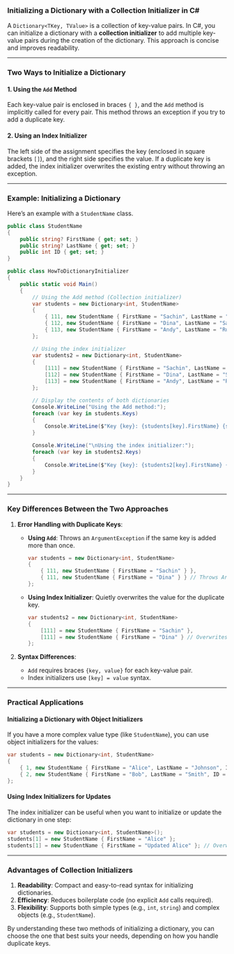 ### Initializing a Dictionary with a Collection Initializer in C#

A `Dictionary<TKey, TValue>` is a collection of key-value pairs. In C#, you can initialize a dictionary with a **collection initializer** to add multiple key-value pairs during the creation of the dictionary. This approach is concise and improves readability.

---

### Two Ways to Initialize a Dictionary

#### 1. **Using the `Add` Method**
Each key-value pair is enclosed in braces `{ }`, and the `Add` method is implicitly called for every pair. This method throws an exception if you try to add a duplicate key.

#### 2. **Using an Index Initializer**
The left side of the assignment specifies the key (enclosed in square brackets `[]`), and the right side specifies the value. If a duplicate key is added, the index initializer overwrites the existing entry without throwing an exception.

---

### Example: Initializing a Dictionary

Here’s an example with a `StudentName` class.

```csharp
public class StudentName
{
    public string? FirstName { get; set; }
    public string? LastName { get; set; }
    public int ID { get; set; }
}

public class HowToDictionaryInitializer
{
    public static void Main()
    {
        // Using the Add method (Collection initializer)
        var students = new Dictionary<int, StudentName>
        {
            { 111, new StudentName { FirstName = "Sachin", LastName = "Karnik", ID = 211 } },
            { 112, new StudentName { FirstName = "Dina", LastName = "Salimzianova", ID = 317 } },
            { 113, new StudentName { FirstName = "Andy", LastName = "Ruth", ID = 198 } }
        };

        // Using the index initializer
        var students2 = new Dictionary<int, StudentName>
        {
            [111] = new StudentName { FirstName = "Sachin", LastName = "Karnik", ID = 211 },
            [112] = new StudentName { FirstName = "Dina", LastName = "Salimzianova", ID = 317 },
            [113] = new StudentName { FirstName = "Andy", LastName = "Ruth", ID = 198 }
        };

        // Display the contents of both dictionaries
        Console.WriteLine("Using the Add method:");
        foreach (var key in students.Keys)
        {
            Console.WriteLine($"Key {key}: {students[key].FirstName} {students[key].LastName}");
        }

        Console.WriteLine("\nUsing the index initializer:");
        foreach (var key in students2.Keys)
        {
            Console.WriteLine($"Key {key}: {students2[key].FirstName} {students2[key].LastName}");
        }
    }
}
```

---

### Key Differences Between the Two Approaches

1. **Error Handling with Duplicate Keys**:
   - **Using `Add`**: Throws an `ArgumentException` if the same key is added more than once.
     ```csharp
     var students = new Dictionary<int, StudentName>
     {
         { 111, new StudentName { FirstName = "Sachin" } },
         { 111, new StudentName { FirstName = "Dina" } } // Throws ArgumentException
     };
     ```
   - **Using Index Initializer**: Quietly overwrites the value for the duplicate key.
     ```csharp
     var students2 = new Dictionary<int, StudentName>
     {
         [111] = new StudentName { FirstName = "Sachin" },
         [111] = new StudentName { FirstName = "Dina" } // Overwrites the previous value
     };
     ```

2. **Syntax Differences**:
   - `Add` requires braces `{key, value}` for each key-value pair.
   - Index initializers use `[key] = value` syntax.

---

### Practical Applications

#### Initializing a Dictionary with Object Initializers
If you have a more complex value type (like `StudentName`), you can use object initializers for the values:
```csharp
var students = new Dictionary<int, StudentName>
{
    { 1, new StudentName { FirstName = "Alice", LastName = "Johnson", ID = 101 } },
    { 2, new StudentName { FirstName = "Bob", LastName = "Smith", ID = 102 } }
};
```

#### Using Index Initializers for Updates
The index initializer can be useful when you want to initialize or update the dictionary in one step:
```csharp
var students = new Dictionary<int, StudentName>();
students[1] = new StudentName { FirstName = "Alice" };
students[1] = new StudentName { FirstName = "Updated Alice" }; // Overwrites value for key 1
```

---

### Advantages of Collection Initializers

1. **Readability**: Compact and easy-to-read syntax for initializing dictionaries.
2. **Efficiency**: Reduces boilerplate code (no explicit `Add` calls required).
3. **Flexibility**: Supports both simple types (e.g., `int`, `string`) and complex objects (e.g., `StudentName`).

By understanding these two methods of initializing a dictionary, you can choose the one that best suits your needs, depending on how you handle duplicate keys.